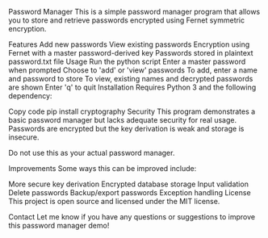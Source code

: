 Password Manager
This is a simple password manager program that allows you to store and retrieve passwords encrypted using Fernet symmetric encryption.

Features
Add new passwords
View existing passwords
Encryption using Fernet with a master password-derived key
Passwords stored in plaintext password.txt file
Usage
Run the python script
Enter a master password when prompted
Choose to 'add' or 'view' passwords
To add, enter a name and password to store
To view, existing names and decrypted passwords are shown
Enter 'q' to quit
Installation
Requires Python 3 and the following dependency:


Copy code
pip install cryptography
Security
This program demonstrates a basic password manager but lacks adequate security for real usage. Passwords are encrypted but the key derivation is weak and storage is insecure.

Do not use this as your actual password manager.

Improvements
Some ways this can be improved include:

More secure key derivation
Encrypted database storage
Input validation
Delete passwords
Backup/export passwords
Exception handling
License
This project is open source and licensed under the MIT license.

Contact
Let me know if you have any questions or suggestions to improve this password manager demo!
